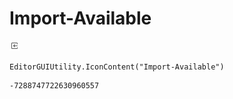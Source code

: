 # Import-Available
![](/img/Import-Available.png)

``` CSharp
EditorGUIUtility.IconContent("Import-Available")
```
```
-7288747722630960557
```
